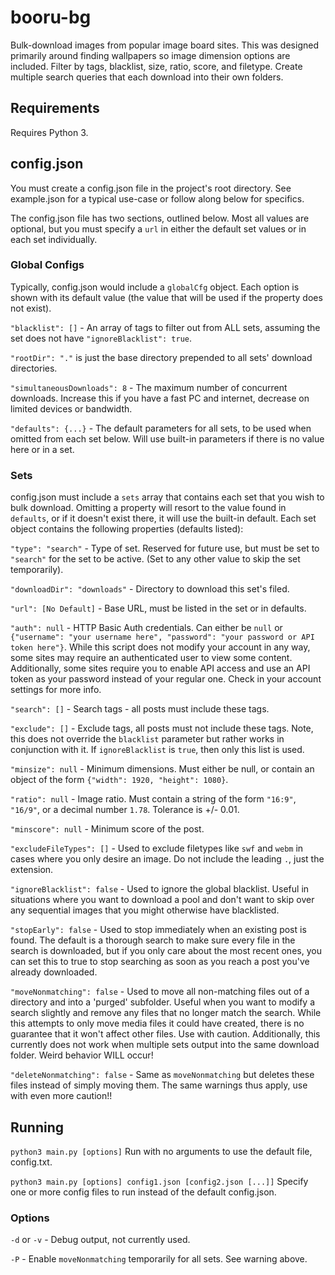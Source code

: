 # booru-bg

Bulk-download images from popular image board sites. This was designed primarily around finding wallpapers so image dimension options are included. Filter by tags, blacklist, size, ratio, score, and filetype. Create multiple search queries that each download into their own folders.
## Requirements
Requires Python 3.

## config.json
You must create a config.json file in the project's root directory. See example.json for a typical use-case or follow along below for specifics.

The config.json file has two sections, outlined below. Most all values are optional, but you must specify a `url` in either the default set values or in each set individually.

### Global Configs
Typically, config.json would include a `globalCfg` object. Each option is shown with its default value (the value that will be used if the property does not exist).

`"blacklist": []` - An array of tags to filter out from ALL sets, assuming the set does not have `"ignoreBlacklist": true`.

`"rootDir": "."` is just the base directory prepended to all sets' download directories.

`"simultaneousDownloads": 8` - The maximum number of concurrent downloads. Increase this if you have a fast PC and internet, decrease on limited devices or bandwidth.

`"defaults": {...}` - The default parameters for all sets, to be used when omitted from each set below. Will use built-in parameters if there is no value here or in a set.

### Sets
config.json must include a `sets` array that contains each set that you wish to bulk download. Omitting a property will resort to the value found in `defaults`, or if it doesn't exist there, it will use the built-in default. Each set object contains the following properties (defaults listed):

`"type": "search"` - Type of set. Reserved for future use, but must be set to `"search"` for the set to be active. (Set to any other value to skip the set temporarily).

`"downloadDir": "downloads"` - Directory to download this set's filed.

`"url": [No Default]` - Base URL, must be listed in the set or in defaults.

`"auth": null` - HTTP Basic Auth credentials. Can either be `null` or `{"username": "your username here", "password": "your password or API token here"}`. While this script does not modify your account in any way, some sites may require an authenticated user to view some content. Additionally, some sites require you to enable API access and use an API token as your password instead of your regular one. Check in your account settings for more info.

`"search": []` - Search tags - all posts must include these tags.

`"exclude": []` - Exclude tags, all posts must not include these tags. Note, this does not override the `blacklist` parameter but rather works in conjunction with it. If `ignoreBlacklist` is `true`, then only this list is used.

`"minsize": null` - Minimum dimensions. Must either be null, or contain an object of the form `{"width": 1920, "height": 1080}`.

`"ratio": null` - Image ratio. Must contain a string of the form `"16:9"`, `"16/9"`, or a decimal number `1.78`. Tolerance is +/- 0.01.

`"minscore": null` - Minimum score of the post.

`"excludeFileTypes": []` - Used to exclude filetypes like `swf` and `webm` in cases where you only desire an image. Do not include the leading `.`, just the extension.

`"ignoreBlacklist": false` - Used to ignore the global blacklist. Useful in situations where you want to download a pool and don't want to skip over any sequential images that you might otherwise have blacklisted.

`"stopEarly": false` - Used to stop immediately when an existing post is found. The default is a thorough search to make sure every file in the search is downloaded, but if you only care about the most recent ones, you can set this to true to stop searching as soon as you reach a post you've already downloaded.

`"moveNonmatching": false` - Used to move all non-matching files out of a directory and into a 'purged' subfolder. Useful when you want to modify a search slightly and remove any files that no longer match the search. While this attempts to only move media files it could have created, there is no guarantee that it won't affect other files. Use with caution. Additionally, this currently does not work when multiple sets output into the same download folder. Weird behavior WILL occur!

`"deleteNonmatching": false` - Same as `moveNonmatching` but deletes these files instead of simply moving them. The same warnings thus apply, use with even more caution!!

## Running
`python3 main.py [options]`
Run with no arguments to use the default file, config.txt.

`python3 main.py [options] config1.json [config2.json [...]]`
Specify one or more config files to run instead of the default config.json.

### Options
`-d` or `-v` - Debug output, not currently used.

`-P` - Enable `moveNonmatching` temporarily for all sets. See warning above.
